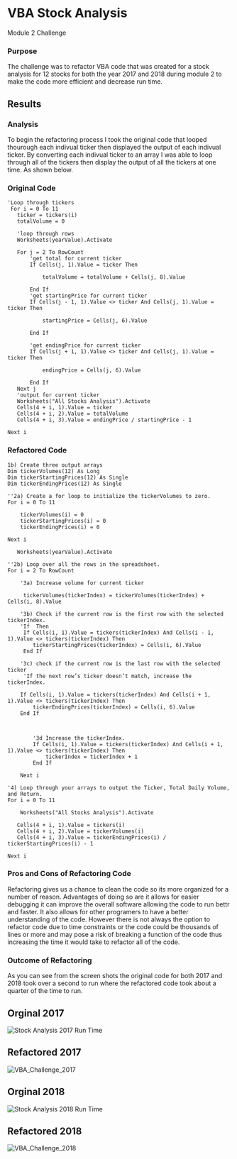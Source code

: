 # VBA Stock Analysis
Module 2 Challenge

### Purpose
The challenge was to refactor VBA code that was created for a stock analysis for 12 stocks for both the year 2017 and 2018 during module 2 to make the code more efficient and decrease run time. 

## Results
### Analysis
To begin the refactoring process I took the original code that looped thourough each indivual ticker then displayed the output of each indivual ticker. By converting each indivual ticker to an array I was able to loop through all of the tickers then display the output of all the tickers at one time. As shown below. 

### Original Code

    'Loop through tickers
     For i = 0 To 11
       ticker = tickers(i)
       totalVolume = 0

       'loop through rows
       Worksheets(yearValue).Activate

       For j = 2 To RowCount
           'get total for current ticker
           If Cells(j, 1).Value = ticker Then

               totalVolume = totalVolume + Cells(j, 8).Value

           End If
           'get startingPrice for current ticker
           If Cells(j - 1, 1).Value <> ticker And Cells(j, 1).Value = ticker Then

               startingPrice = Cells(j, 6).Value

           End If

           'get endingPrice for current ticker
           If Cells(j + 1, 1).Value <> ticker And Cells(j, 1).Value = ticker Then

               endingPrice = Cells(j, 6).Value

           End If
       Next j
       'output for current ticker
       Worksheets("All Stocks Analysis").Activate
       Cells(4 + i, 1).Value = ticker
       Cells(4 + i, 2).Value = totalVolume
       Cells(4 + i, 3).Value = endingPrice / startingPrice - 1

    Next i

### Refactored Code
    
    1b) Create three output arrays
    Dim tickerVolumes(12) As Long
    Dim tickerStartingPrices(12) As Single
    Dim tickerEndingPrices(12) As Single
    
    ''2a) Create a for loop to initialize the tickerVolumes to zero.
    For i = 0 To 11
    
        tickerVolumes(i) = 0
        tickerStartingPrices(i) = 0
        tickerEndingPrices(i) = 0
        
    Next i

       Worksheets(yearValue).Activate
    
    ''2b) Loop over all the rows in the spreadsheet.
    For i = 2 To RowCount
    
        '3a) Increase volume for current ticker
         
         tickerVolumes(tickerIndex) = tickerVolumes(tickerIndex) + Cells(i, 8).Value
        
        '3b) Check if the current row is the first row with the selected tickerIndex.
        'If  Then
         If Cells(i, 1).Value = tickers(tickerIndex) And Cells(i - 1, 1).Value <> tickers(tickerIndex) Then
            tickerStartingPrices(tickerIndex) = Cells(i, 6).Value
         End If
                
        '3c) check if the current row is the last row with the selected ticker
         'If the next row’s ticker doesn’t match, increase the tickerIndex.
        
        If Cells(i, 1).Value = tickers(tickerIndex) And Cells(i + 1, 1).Value <> tickers(tickerIndex) Then
            tickerEndingPrices(tickerIndex) = Cells(i, 6).Value
        End If
        
               
           
            '3d Increase the tickerIndex.
            If Cells(i, 1).Value = tickers(tickerIndex) And Cells(i + 1, 1).Value <> tickers(tickerIndex) Then
                tickerIndex = tickerIndex + 1
            End If
                
        Next i
    
    '4) Loop through your arrays to output the Ticker, Total Daily Volume, and Return.
    For i = 0 To 11
        
        Worksheets("All Stocks Analysis").Activate
        
       Cells(4 + i, 1).Value = tickers(i)
       Cells(4 + i, 2).Value = tickerVolumes(i)
       Cells(4 + i, 3).Value = tickerEndingPrices(i) / tickerStartingPrices(i) - 1
        
    Next i
    
### Pros and Cons of Refactoring Code
Refactoring gives us a chance to clean the code so its more organized for a number of reason. Advantages of doing so are it allows for easier debugging it can improve the overall software allowing the code to run bettr and faster. It also allows for other programers to have a better understanding of the code. However there is not always the option to refactor code due to time constraints or the code could be thousands of lines or more and may pose a risk of breaking a function of the code thus increasing the time it would take to refactor all of the code. 

### Outcome of Refactoring
As you can see from the screen shots the original code for both 2017 and 2018 took over a second to run where the refactored code took about a quarter of the time to run. 

## Orginal 2017
![Stock Analysis 2017 Run Time](https://user-images.githubusercontent.com/106495422/175051929-322a9e48-1890-4da7-a60d-d901789a6940.png)

## Refactored 2017
![VBA_Challenge_2017](https://user-images.githubusercontent.com/106495422/175052113-8e5058b6-39d4-45ad-a5d4-ceaf209eef30.png)

## Orginal 2018
![Stock Analysis 2018 Run Time](https://user-images.githubusercontent.com/106495422/175052181-13a8190a-9e9a-406f-9569-f3c8322fcf83.png)

## Refactored 2018
![VBA_Challenge_2018](https://user-images.githubusercontent.com/106495422/175052263-6ec8366b-4d1c-455f-8e27-d8de20f83e4b.png)

    
